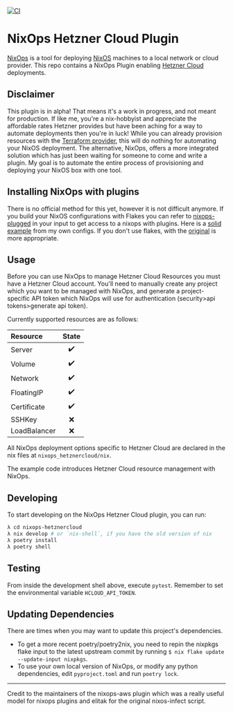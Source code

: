 [![CI](https://github.com/lukebfox/nixops-hetznercloud/workflows/CI/badge.svg)](https://github.com/lukebfox/nixops-hetznercloud/actions)
# NixOps Hetzner Cloud Plugin

[NixOps][1] is a tool for deploying [NixOS][2] machines to a local network or cloud provider. This repo contains a NixOps Plugin enabling [Hetzner Cloud][3] deployments.

## Disclaimer

This plugin is in alpha! That means it's a work in progress, and not meant for production. If like me, you're a nix-hobbyist and appreciate the affordable rates Hetzner provides but have been aching for a way to automate deployments then you're in luck! While you can already provision resources with the [Terraform provider][4], this will do nothing for automating your NixOS deployment. The alternative, NixOps, offers a more integrated solution which has just been waiting for someone to come and write a plugin. My goal is to automate the entire process of provisioning and deploying your NixOS box with one tool.

## Installing NixOps with plugins

There is no official method for this yet, however it is not difficult anymore. If you build your NixOS configurations with Flakes you can refer to [nixops-plugged][5] in your input to get access to a nixops with plugins. Here is a [solid example][6] from my own configs. If you don't use flakes, with the [original][7] is more appropriate.

## Usage

Before you can use NixOps to manage Hetzner Cloud Resources you must have a Hetzner Cloud account. You'll need to manually create any project which you want to be managed with NixOps, and generate a project-specific API token which NixOps will use for authentication (security>api tokens>generate api token).

Currently supported resources are as follows:

| Resource      | State |
|:--------------|:-----:|
| Server        | :heavy_check_mark: |
| Volume        | :heavy_check_mark: |
| Network       | :heavy_check_mark: |
| FloatingIP    | :heavy_check_mark: |
| Certificate   | :heavy_check_mark: |
| SSHKey        | :x: |
| LoadBalancer  | :x: |

All NixOps deployment options specific to Hetzner Cloud are declared in the nix files at `nixops_hetznercloud/nix`.

The example code introduces Hetzner Cloud resource management with NixOps.

## Developing

To start developing on the NixOps Hetzner Cloud plugin, you can run:

```bash
λ cd nixops-hetznercloud
λ nix develop # or `nix-shell`, if you have the old version of nix
λ poetry install
λ poetry shell
```

## Testing

From inside the development shell above, execute `pytest`. Remember to set the environmental variable `HCLOUD_API_TOKEN`.

## Updating Dependencies
There are times when you may want to update this project's dependencies.
- To get a more recent poetry/poetry2nix, you need to repin the nixpkgs flake input to the latest upstream commit by running `$ nix flake update --update-input nixpkgs`.
- To use your own local version of NixOps, or modify any python dependencies, edit `pyproject.toml` and run `poetry lock`.

---
Credit to the maintainers of the nixops-aws plugin which was a really useful model for nixops plugins and elitak for the original nixos-infect script.

[1]: https://github.com/NixOS/nixops
[2]: https://nixos.org/
[3]: https://www.hetzner.com/cloud
[4]: https://github.com/hetznercloud/terraform-provider-hcloud
[5]: http://github.com/lukebfox/nixops-plugged
[6]: https://github.com/lukebfox/the-nix-files/blob/master/flake.nix
[7]: https://github.com/typetetris/nixops-with-plugins
